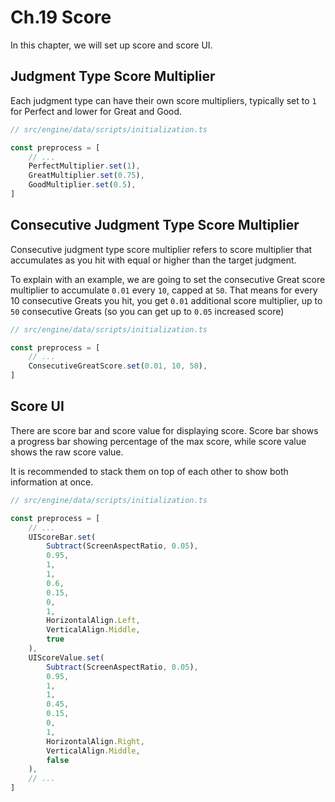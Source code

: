 # Ch.19 Score

In this chapter, we will set up score and score UI.

## Judgment Type Score Multiplier

Each judgment type can have their own score multipliers, typically set to `1` for Perfect and lower for Great and Good.

```ts
// src/engine/data/scripts/initialization.ts

const preprocess = [
    // ...
    PerfectMultiplier.set(1),
    GreatMultiplier.set(0.75),
    GoodMultiplier.set(0.5),
]
```

## Consecutive Judgment Type Score Multiplier

Consecutive judgment type score multiplier refers to score multiplier that accumulates as you hit with equal or higher than the target judgment.

To explain with an example, we are going to set the consecutive Great score multiplier to accumulate `0.01` every `10`, capped at `50`. That means for every 10 consecutive Greats you hit, you get `0.01` additional score multiplier, up to `50` consecutive Greats (so you can get up to `0.05` increased score)

```ts
// src/engine/data/scripts/initialization.ts

const preprocess = [
    // ...
    ConsecutiveGreatScore.set(0.01, 10, 50),
]
```

## Score UI

There are score bar and score value for displaying score. Score bar shows a progress bar showing percentage of the max score, while score value shows the raw score value.

It is recommended to stack them on top of each other to show both information at once.

```ts
// src/engine/data/scripts/initialization.ts

const preprocess = [
    // ...
    UIScoreBar.set(
        Subtract(ScreenAspectRatio, 0.05),
        0.95,
        1,
        1,
        0.6,
        0.15,
        0,
        1,
        HorizontalAlign.Left,
        VerticalAlign.Middle,
        true
    ),
    UIScoreValue.set(
        Subtract(ScreenAspectRatio, 0.05),
        0.95,
        1,
        1,
        0.45,
        0.15,
        0,
        1,
        HorizontalAlign.Right,
        VerticalAlign.Middle,
        false
    ),
    // ...
]
```
